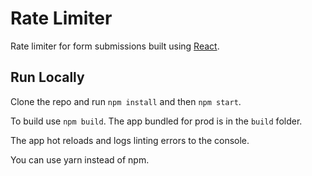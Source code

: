 # Rate Limiter

Rate limiter for form submissions built using [React](https://reactjs.org/).

## Run Locally 
Clone the repo and run `npm install` and then `npm start`.

To build use `npm build`. The app bundled for prod is in the `build` folder. 

The app hot reloads and logs linting errors to the console.

You can use yarn instead of npm. 